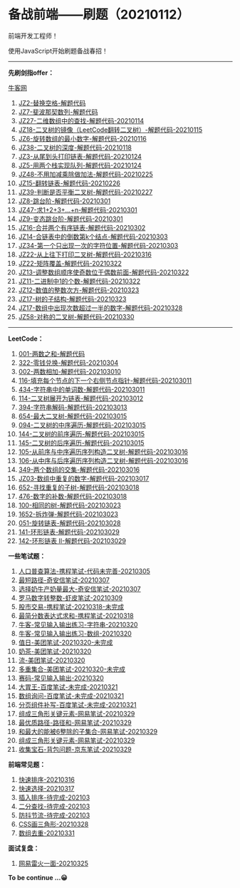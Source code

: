 # 备战前端——刷题（20210112）

前端开发工程师！

使用JavaScript开始刷题备战春招！

------

**先刷剑指offer：**

[牛客网](https://www.nowcoder.com/ta/coding-interviews)

1. [JZ2-替换空格-解题代码](./jianzhiOffer/JZ2-替换空格.js)
2. [JZ7-斐波那契数列-解题代码](./jianzhiOffer/JZ7-斐波那契数列.js)
3. [JZ27-二维数组中的查找-解题代码-20210114](./jianzhiOffer/JZ1-二维数组中的查找.js)
4. [JZ18-二叉树的镜像（LeetCode翻转二叉树）-解题代码-20210115](./jianzhiOffer/JZ18-二叉树的镜像.js)
5. [JZ6-旋转数组的最小数字-解题代码-20210116](./jianzhiOffer/JZ6-旋转数组的最小数字.js)
6. [JZ38-二叉树的深度-解题代码-20210118](./jianzhiOffer/JZ38-二叉树的深度.js)
7. [JZ3-从尾到头打印链表-解题代码-20210124](./jianzhiOffer/JZ3-从尾到头打印链表.js)
8. [JZ5-用两个栈实现队列-解题代码-20210124](./jianzhiOffer/JZ5-用两个栈实现队列.js)
9. [JZ48-不用加减乘除做加法-解题代码-20210225](./jianzhiOffer/JZ48-不用加减乘除做加法.js)
10. [JZ15-翻转链表-解题代码-20210226](./jianzhiOffer/JZ15-反转链表.js)
11. [JZ39-判断是否平衡二叉树-解题代码-20210227](./jianzhiOffer/JZ39-平衡二叉树.js)
12. [JZ8-跳台阶-解题代码-20210301](./jianzhiOffer/JZ8-跳台阶.js)
13. [JZ47-求1+2+3+...+n-解题代码-20210301](./jianzhiOffer/JZ47-求1+2+3+...+n.js)
14. [JZ9-变态跳台阶-解题代码-20210301](./jianzhiOffer/JZ9-变态跳台阶.js)
15. [JZ16-合并两个有序链表-解题代码-20210302](./jianzhiOffer/JZ16-合并两个有序链表.js)
16. [JZ14-合链表中的倒数第k个结点-解题代码-20210303](./jianzhiOffer/JZ14-链表的倒数第k个结点.js)
17. [JZ34-第一个只出现一次的字符位置-解题代码-20210303](./jianzhiOffer/JZ34-第一个只出现一次的字符位置.js)
18. [JZ22-从上往下打印二叉树-解题代码-20210316](./jianzhiOffer/JZ22-从上往下打印二叉树.js)
19. [JZ22-矩阵覆盖-解题代码-20210322](./jianzhiOffer/JZ10-矩阵覆盖.js)
20. [JZ13-调整数组顺序使奇数位于偶数前面-解题代码-20210322](./jianzhiOffer/JZ13-调整数组顺序使奇数位于偶数前面.js)
21. [JZ11-二进制中1的个数-解题代码-20210322](./jianzhiOffer/JZ11-二进制中1的个数.js)
22. [JZ12-数值的整数次方-解题代码-20210323](./jianzhiOffer/JZ12-数值的整数次方.js)
23. [JZ17-树的子结构-解题代码-20210323](./jianzhiOffer/JZ17.树的子结构.js)
24. [JZ17-数组中出现次数超过一半的数字-解题代码-20210328](./jianzhiOffer/JZ28-数组中出现次数超过一半的数字.js)
25. [JZ58-对称的二叉树-解题代码-20210330](./jianzhiOffer/JZ58-对称的二叉树.js)


------

**LeetCode：**

1. [001-两数之和-解题代码](./LeetCode/LC01-twoSum.js)
2. [322-零钱兑换-解题代码-20210304](./LeetCode/LC322-零钱兑换.js)
3. [002-两数相加-解题代码-202103010](./LeetCode/LC002-两数相加.js)
4. [116-填充每个节点的下一个右侧节点指针-解题代码-202103011](./LeetCode/LC116-填充每个节点的下一个右侧节点指针.js)
5. [434-字符串中的单词数-解题代码-202103011](./LeetCode/LC434-字符串中的单词数.js)
6. [114-二叉树展开为链表-解题代码-202103012](./LeetCode/LC114-二叉树展开为链表.js)
7. [394-字符串解码-解题代码-202103013](./LeetCode/LC394-字符串解码.js)
8. [654-最大二叉树-解题代码-202103015](./LeetCode/LC654-最大二叉树.js)
9. [094-二叉树的中序遍历-解题代码-202103015](./LeetCode/LC094-二叉树的中序遍历.js)
10. [144-二叉树的前序遍历-解题代码-202103015](./LeetCode/LC144-二叉树的前序遍历.js)
11. [145-二叉树的后序遍历-解题代码-202103015](./LeetCode/LC145-二叉树的后序遍历.js)
12. [105-从前序与中序遍历序列构造二叉树-解题代码-202103016](./LeetCode/LC105-从前序与中序遍历序列构造二叉树.js)
13. [106-从中序与后序遍历序列构造二叉树-解题代码-202103016](./LeetCode/LC106.从中序与后序遍历序列构造二叉树.js)
14. [349-两个数组的交集-解题代码-202103016](./LeetCode/LC349-两个数组的交集.js)
15. [JZ03-数组中重复的数字-解题代码-202103017](./LeetCode/LC-JZ03数组中重复的数字.js)
16. [652-寻找重复的子树-解题代码-202103018](./LeetCode/LC652-寻找重复的子树.js)
17. [476-数字的补数-解题代码-202103018](./LeetCode/LC476-数字的补数.js)
18. [100-相同的树-解题代码-202103023](./LeetCode/LC100-相同的树.js)
19. [1652-拆炸弹-解题代码-202103023](./LeetCode/LC1652.拆炸弹.js)
20. [051-旋转链表-解题代码-202103028](./LeetCode/LC51-旋转链表.js)
21. [141-环形链表-解题代码-202103029](./LeetCode/LC141-环形链表.js)
22. [142-环形链表 II-解题代码-202103029](./LeetCode/LC142-环形链表II.js)

**一些笔试题：**

1. [人口普查算法-携程笔试-代码未完善-20210305](./my_test/XC-人口普查算法.js)
2. [最短路径-奇安信笔试-20210307](./my_test/QAX-最短路径问题.js)
3. [选择奶牛产奶量最大-奇安信笔试-20210307](./my_test/QAX-奶牛产牛奶问题.js)
4. [罗马数字转整数-虾皮笔试-20210309](./my_test/XP1-罗马数字转整数.js)
5. [股市交易-携程笔试-20210318-未完成](./my_test/BS1-xiecheng-股市交易-未完成.js)
6. [最简分数表达式求和-携程笔试-20210318](./my_test/BS1-xiecheng-最简分数表达式求和.js)
7. [牛客-常见输入输出练习-字符串-20210320](./my_test/牛客-常见输入输出练习-字符串.js)
8. [牛客-常见输入输出练习-数组-20210320](./my_test/牛客-常见输入输出练习-数组.js)
9. [值日-美团笔试-20210320-未完成](./my_test/BS2-meituan-值日.js)
10. [奶茶-美团笔试-20210320](./my_test/BS2-meituan-奶茶.js)
11. [流-美团笔试-20210320](./my_test/BS2-meituan-流.js)
12. [多重集合-美团笔试-20210320-未完成](./my_test/BS2-meituan-多重集合.js)
13. [赛码-常见输入输出-20210320](./my_test/赛码-常见输入输出.js)
14. [大胃王-百度笔试-未完成-20210321](./my_test/BS3-baidu-大胃王-未完成.js)
15. [数组询问-百度笔试-未完成-20210321](./my_test/BS3-baidu-大胃王-未完成.js)
16. [分页组件补写-百度笔试-未完成-20210321](./my_test/BS3-baidu-分页组件-补写js代码-未完成)
17. [组成三角形关键元素-网易笔试-20210329](./my_test/BS4-NetEase-组成三角形关键元素.js)
18. [最优质路径-路径和-网易笔试-20210329](./my_test/BS4-NetEase-最优质路径-路径和.js)
19. [和最大的能被6整除的子集合-网易笔试-20210329](./my_test/BS4-NetEase-和最大的能被6整除的子集合.js)
20. [组成三角形关键元素-网易笔试-20210329](./my_test/BS4-NetEase-编辑距离.js)
20. [收集宝石-背包问题-京东笔试-20210329](./my_test/BS5-JD-收集宝石-背包问题.js)

**前端常见题：**

1. [快速排序-20210316](./FE_Algorithm/CJ1-快速排序.js)
2. [快速选择-20210317](./FE_Algorithm/CJ3-快速选择.js)
3. [插入排序-待完成-202103](./FE_Algorithm/)
4. [二分查找-待完成-202103](./FE_Algorithm/)
5. [防抖节流-待完成-202103](./FE_Algorithm/)
6. [CSS画三角形-20210328](./FE_Algorithm/CJ4-CSS画三角形.html)
7. [数组去重-20210331](./FE_Algorithm/CJ5-数组去重.js)

**面试复盘：**

1. [网易雷火一面-20210325](./myInterview/网易雷火一面20210325.md)

**To be continue ...😀**